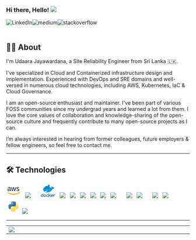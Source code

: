 ### Hi there, Hello! <img src="https://media.giphy.com/media/hvRJCLFzcasrR4ia7z/giphy.gif" width="25px">

[<img align="left" alt="LinkedIn" src="https://img.shields.io/badge/linkedin-%230077B5.svg?&style=for-the-badge&logo=linkedin&logoColor=white" />][linkedin]
[<img align="left" alt="medium" src="https://img.shields.io/badge/medium-%2312100E.svg?&style=for-the-badge&logo=medium&logoColor=white" />][medium]
[<img align="left" alt="stackoverflow" src="https://img.shields.io/badge/stack%20overflow-FE7A16?logo=stack-overflow&logoColor=white&style=for-the-badge" />][stackoverflow]
<br />
<br />

## 👨‍💻 About

I'm Udaara Jayawardana, a Site Reliability Engineer from Sri Lanka 🇱🇰. 

I've specialized in Cloud and Containerized infrastructure design and implementation. Experienced with DevOps and SRE domains and well-versed in numerous cloud technologies, including AWS, Kubernetes, IaC & Cloud Governance.

I am an open-source enthusiast and maintainer. I've been part of various FOSS communities since my undergrad years and learned a lot from them. I love the core values of collaboration and knowledge-sharing of the open-source culture and frequently contribute to many open-source projects as I can.

I’m always interested in hearing from former colleagues, future employers & fellow engineers, so feel free to contact me.

<hr>

## 🛠️ Technologies

<p>
<img height="40" src="https://raw.githubusercontent.com/github/explore/fbceb94436312b6dacde68d122a5b9c7d11f9524/topics/aws/aws.png">
&nbsp;
<img height="40" src="https://www.ecocloudservices.com/wp-content/uploads/2020/03/Azure.png">
&nbsp;
&nbsp;
&nbsp;
<img height="40" src="https://raw.githubusercontent.com/github/explore/80688e429a7d4ef2fca1e82350fe8e3517d3494d/topics/docker/docker.png">
&nbsp;
<img height="40" src="https://upload.wikimedia.org/wikipedia/commons/thumb/3/39/Kubernetes_logo_without_workmark.svg/1200px-Kubernetes_logo_without_workmark.svg.png">
&nbsp;
<img height="40" src="https://cncf-branding.netlify.app/img/projects/helm/icon/color/helm-icon-color.png">
&nbsp;
<img height="40" src="https://cncf-branding.netlify.app/img/projects/prometheus/icon/color/prometheus-icon-color.png">
&nbsp;
<img height="40" src="https://cncf-branding.netlify.app/img/projects/fluentd/icon/color/fluentd-icon-color.png">
&nbsp;
<img height="40" src="https://cncf-branding.netlify.app/img/projects/opa/icon/color/opa-icon-color.png">
&nbsp;
<img height="40" src="https://cncf-branding.netlify.app/img/projects/argo/icon/color/argo-icon-color.png">
&nbsp;
&nbsp;
&nbsp;
<img height="40" src="https://www.jenkins.io/images/logos/jenkins/256.png">
&nbsp;
<img height="40" src="https://cdn.iconscout.com/icon/free/png-256/gitlab-282507.png">
&nbsp;
&nbsp;
&nbsp;
<img height="40" src="https://avatars.githubusercontent.com/u/33972111?s=280&v=4">
&nbsp;
<img height="40" src="https://www.shareicon.net/data/2015/09/16/101872_debian_512x512.png">
&nbsp;
&nbsp;
&nbsp;
<img height="40" src="https://raw.githubusercontent.com/github/explore/80688e429a7d4ef2fca1e82350fe8e3517d3494d/topics/python/python.png">
<img height="40" src="https://cdn.worldvectorlogo.com/logos/golang-1.svg">
</p>
<hr>


<center>
  <table>
    <tr>
        <td><img width="495px" align="left" src="https://github-readme-stats.vercel.app/api?username=udaara&hide=html&layout=compact&theme=gotham"/></td>
        <td><img width="400px" align="left" src="https://github-readme-stats.vercel.app/api/top-langs/?username=udaara&hide=html&layout=compact&theme=gotham" /></td>
    </tr>   
  </table>
</center>


[medium]: https://udaara.medium.com/
[linkedin]: https://www.linkedin.com/in/udaara/
[stackoverflow]: https://stackoverflow.com/users/6236161/sauj
